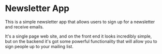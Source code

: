 # Newsletter App

This is a simple newsletter app that allows users to sign up for a newsletter and receive emails.

It's a single page web site, and on the front end it looks incredibly simple, but on the backend it's got some powerful functionality that will allow you to sign people up to your mailing list.